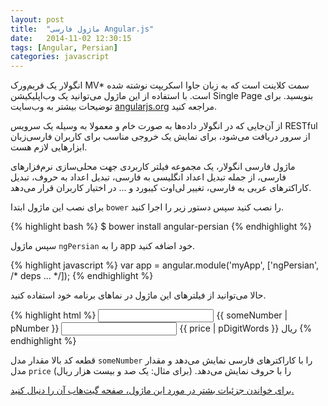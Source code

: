 ```yaml
---
layout: post
title:  "ماژول فارسی Angular.js"
date:   2014-11-02 12:30:15
tags: [Angular, Persian]
categories: javascript
---
```


انگولار یک فریم‌ورک MV* سمت کلاینت است که به زبان جاوا اسکریپت نوشته شده است. با استفاده از این ماژول می‌توانید یک وب‌اپلیکیشن Single Page بنویسید. برای توضیحات بیشتر به وب‌سایت [angularjs.org](https://angularjs.org) مراجعه کنید.
 
از آن‌جایی که در انگولار داده‌ها به صورت خام و معمولا به وسیله یک سرویس RESTful از سرور دریافت می‌شود، برای نمایش یک خروجی مناسب برای کاربران فارسی‌زبان ابزارهایی لازم هست.
 
ماژول فارسی انگولار، یک مجموعه فیلتر کاربردی جهت محلی‌سازی نرم‌فزارهای فارسی، از جمله تبدیل اعداد انگلیسی به فارسی، تبدیل اعداد به حروف، تبدیل کاراکترهای عربی به فارسی، تغییر لی‌اوت کیبورد و ... در اختیار کاربران قرار می‌دهد.
 
برای نصب این ماژول ابتدا `bower` را نصب کنید سپس دستور زیر را اجرا کنید.
 
{% highlight bash %}
$ bower install angular-persian
{% endhighlight %}

سپس ماژول `ngPersian` را به app خود اضافه کنید.

{% highlight javascript %}
var app = angular.module('myApp', ['ngPersian', /* deps ... */]);
{% endhighlight %}

حالا می‌توانید از فیلترهای این ماژول در نماهای برنامه خود استفاده کنید.

{% highlight html %}
<input ng-model="someNumber"> {‌{ someNumber | pNumber }‌}
<input ng-model="price"> {‌{ price | pDigitWords }‌} ریال
{% endhighlight %}

قطعه کد بالا مقدار مدل `someNumber` را با کاراکترهای فارسی نمایش می‌دهد و مقدار مدل `price` را با حروف نمایش می‌دهد. (برای مثال: یک صد و بیست هزار ریال)

[برای خواندن جزئیات بشتر در مورد این ماژول، صفحه گیت‌هاب آن را دنبال کنید.](https://github.com/mohebifar/angular-persian)